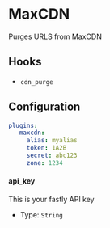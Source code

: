 MaxCDN
========
Purges URLS from MaxCDN

Hooks
-----
- `cdn_purge`

Configuration
-------------
```yaml
plugins:
   maxcdn:
     alias: myalias
     token: 1A2B
     secret: abc123
     zone: 1234
```

#### api_key
This is your fastly API key

- Type: `String`

